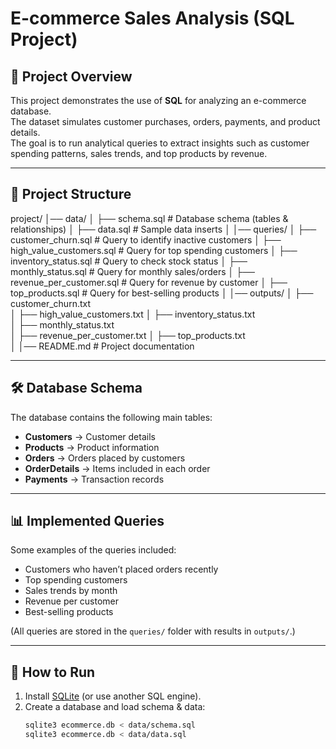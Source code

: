 # E-commerce Sales Analysis (SQL Project)

## 📌 Project Overview
This project demonstrates the use of **SQL** for analyzing an e-commerce database.  
The dataset simulates customer purchases, orders, payments, and product details.  
The goal is to run analytical queries to extract insights such as customer spending patterns, sales trends, and top products by revenue.

---

## 📂 Project Structure
project/
│── data/
│   ├── schema.sql              # Database schema (tables & relationships)
│   ├── data.sql                 # Sample data inserts
│
│── queries/
│   ├── customer_churn.sql       # Query to identify inactive customers
│   ├── high_value_customers.sql # Query for top spending customers
│   ├── inventory_status.sql     # Query to check stock status
│   ├── monthly_status.sql       # Query for monthly sales/orders
│   ├── revenue_per_customer.sql # Query for revenue by customer
│   ├── top_products.sql         # Query for best-selling products
│
│── outputs/
│   ├── customer_churn.txt       
│   ├── high_value_customers.txt 
│   ├── inventory_status.txt     
│   ├── monthly_status.txt       
│   ├── revenue_per_customer.txt 
│   ├── top_products.txt         
│
│── README.md                    # Project documentation



---

## 🛠️ Database Schema
The database contains the following main tables:

- **Customers** → Customer details  
- **Products** → Product information  
- **Orders** → Orders placed by customers  
- **OrderDetails** → Items included in each order  
- **Payments** → Transaction records  

---

## 📊 Implemented Queries
Some examples of the queries included:
- Customers who haven’t placed orders recently  
- Top spending customers  
- Sales trends by month  
- Revenue per customer  
- Best-selling products  

(All queries are stored in the `queries/` folder with results in `outputs/`.)

---

## 🚀 How to Run
1. Install [SQLite](https://www.sqlite.org/download.html) (or use another SQL engine).  
2. Create a database and load schema & data:
   ```bash
   sqlite3 ecommerce.db < data/schema.sql
   sqlite3 ecommerce.db < data/data.sql

